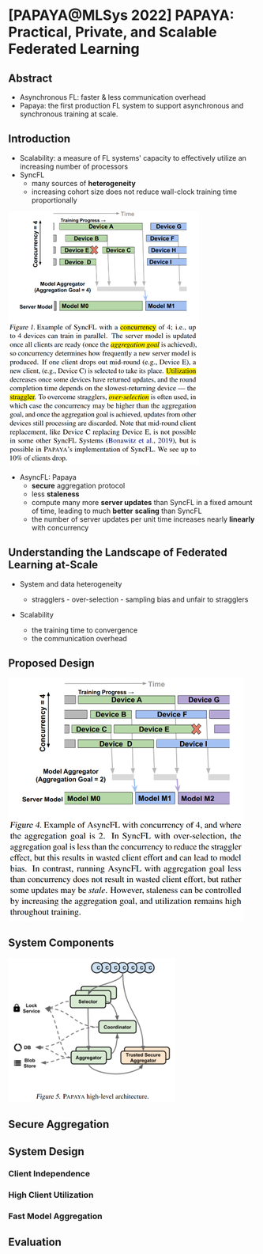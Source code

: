 # [PAPAYA@MLSys 2022] PAPAYA: Practical, Private, and Scalable Federated Learning

## Abstract

- Asynchronous FL: faster & less communication overhead
- Papaya: the first production FL system to support asynchronous and synchronous training at scale.  



## Introduction

- Scalability: a measure of FL systems' capacity to effectively utilize an increasing number of processors
- SyncFL
  - many sources of **heterogeneity**
  - increasing cohort size does not reduce wall-clock training time proportionally

<img src="https://raw.githubusercontent.com/ailianligit/ailianligit.github.io/main/images/202212/20221208_1670498702.png" alt="image-20221114203605278" style="zoom:50%;" />

- AsyncFL: Papaya
  - **secure** aggregation protocol
  - less **staleness**
  - compute many more **server updates** than SyncFL in a fixed amount of time, leading to much **better** **scaling** than SyncFL
  - the number of server updates per unit time increases nearly **linearly** with concurrency



## Understanding the Landscape of Federated Learning at-Scale

- System and data heterogeneity
  - stragglers - over-selection - sampling bias and unfair to stragglers

- Scalability
  - the training time to convergence
  - the communication overhead  



## Proposed Design

<img src="https://raw.githubusercontent.com/ailianligit/ailianligit.github.io/main/images/202212/20221208_1670498711.png" alt="image-20221114203518339" style="zoom:50%;" />

## System Components

<img src="https://raw.githubusercontent.com/ailianligit/ailianligit.github.io/main/images/202212/20221208_1670498717.png" alt="image-20221114203956240" style="zoom:50%;" />



## Secure Aggregation



## System Design

### Client Independence

### High Client Utilization

### Fast Model Aggregation



## Evaluation